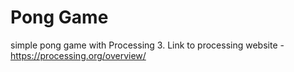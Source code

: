 # Pong Game

simple pong game with Processing 3.
Link to processing website - https://processing.org/overview/


